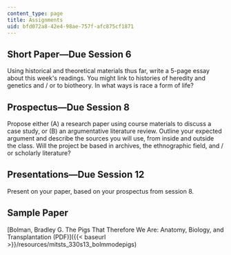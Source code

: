 ```yaml
---
content_type: page
title: Assignments
uid: bfd072a8-42e4-98ae-757f-afc875cf1871
---
```


Short Paper—Due Session 6
-------------------------

Using historical and theoretical materials thus far, write a 5-page essay about this week's readings. You might link to histories of heredity and genetics and / or to biotheory. In what ways is race a form of life?

Prospectus—Due Session 8
------------------------

Propose either (A) a research paper using course materials to discuss a case study, or (B) an argumentative literature review. Outline your expected argument and describe the sources you will use, from inside and outside the class. Will the project be based in archives, the ethnographic field, and / or scholarly literature?

Presentations—Due Session 12
----------------------------

Present on your paper, based on your prospectus from session 8.

Sample Paper
------------

[Bolman, Bradley G. The Pigs That Therefore We Are: Anatomy, Biology, and Transplantation (PDF)]({{< baseurl >}}/resources/mitsts_330s13_bolmmodepigs)